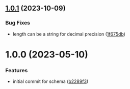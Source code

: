 ## [1.0.1](https://github.com/byteshard/schema/compare/v1.0.0...v1.0.1) (2023-10-09)


### Bug Fixes

* length can be a string for decimal precision ([1f675db](https://github.com/byteshard/schema/commit/1f675dbe148b061eb282908ec8eb8884a3cb0bc9))

# 1.0.0 (2023-05-10)


### Features

* initial commit for schema ([b2289f3](https://github.com/byteshard/schema/commit/b2289f3949956865e8580a4b7b19d56c440882c0))
